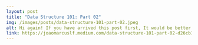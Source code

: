 ```yaml
---
layout: post
title: "Data Structure 101: Part 02"
img: /images/posts/data-structure-101-part-02.jpeg
alt: Hi again! If you have arrived this post first, It would be better if you check the Part 01, there we have...
link: https://joaomarcuslf.medium.com/data-structure-101-part-02-d26cb18defa6
---
```

